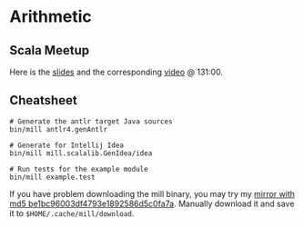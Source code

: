 # Arithmetic

## Scala Meetup
Here is the [slides](slides.md) and the corresponding [video](https://www.bilibili.com/video/BV1Qa4y1L7dj) @ 131:00.

## Cheatsheet
```
# Generate the antlr target Java sources
bin/mill antlr4.genAntlr

# Generate for Intellij Idea
bin/mill mill.scalalib.GenIdea/idea

# Run tests for the example module
bin/mill example.test
```

If you have problem downloading the mill binary, you may try my [mirror with md5 be1bc96003df4793e1892586d5c0fa7a](https://share.weiyun.com/8Bt4HH6k).
Manually download it and save it to `$HOME/.cache/mill/download`.
